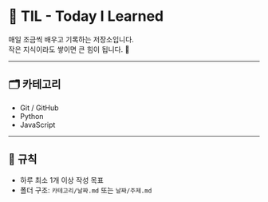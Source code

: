 # 📘 TIL - Today I Learned

매일 조금씩 배우고 기록하는 저장소입니다.  
작은 지식이라도 쌓이면 큰 힘이 됩니다. 💪

---

## 🗂️ 카테고리

- Git / GitHub
- Python
- JavaScript

---

## 📝 규칙

- 하루 최소 1개 이상 작성 목표
- 폴더 구조: `카테고리/날짜.md` 또는 `날짜/주제.md`


